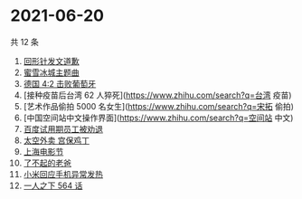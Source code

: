 # 2021-06-20

共 12 条

<!-- BEGIN -->
<!-- 最后更新时间 Sun Jun 20 2021 14:07:23 GMT+0800 (China Standard Time) -->

1. [回形针发文道歉](https://www.zhihu.com/search?q=回形针道歉)
2. [蜜雪冰城主题曲](https://www.zhihu.com/search?q=蜜雪冰城)
3. [德国 4:2 击败葡萄牙](https://www.zhihu.com/search?q=德国队)
4. [接种疫苗后台湾 62 人猝死](https://www.zhihu.com/search?q=台湾 疫苗)
5. [艺术作品偷拍 5000 名女生](https://www.zhihu.com/search?q=宋拓 偷拍)
6. [中国空间站中文操作界面](https://www.zhihu.com/search?q=空间站 中文)
7. [百度试用期员工被劝退](https://www.zhihu.com/search?q=百度员工被劝退)
8. [太空外卖 宫保鸡丁](https://www.zhihu.com/search?q=太空外卖)
9. [上海电影节](https://www.zhihu.com/search?q=上海电影节)
10. [了不起的老爸](https://www.zhihu.com/search?q=了不起的老爸)
11. [小米回应手机异常发热](https://www.zhihu.com/search?q=小米)
12. [一人之下 564 话](https://www.zhihu.com/search?q=一人之下)

<!-- END -->
